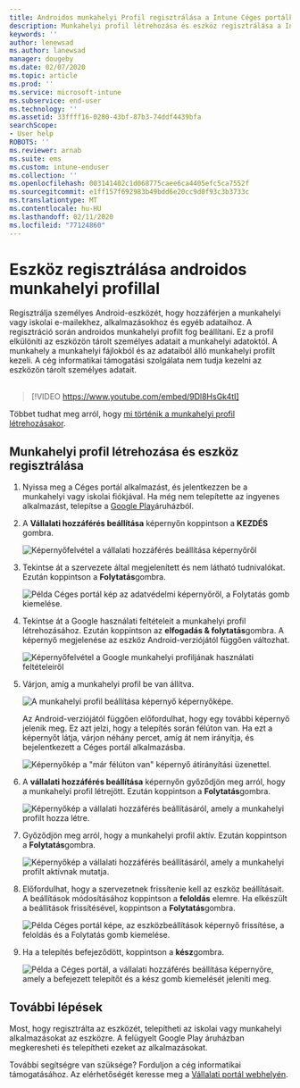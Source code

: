 ```yaml
---
title: Androidos munkahelyi Profil regisztrálása a Intune Céges portálkal | Microsoft Docs
description: Munkahelyi profil létrehozása és eszköz regisztrálása a Intune Céges portál.
keywords: ''
author: lenewsad
ms.author: lanewsad
manager: dougeby
ms.date: 02/07/2020
ms.topic: article
ms.prod: ''
ms.service: microsoft-intune
ms.subservice: end-user
ms.technology: ''
ms.assetid: 33ffff16-0280-43bf-87b3-74ddf4439bfa
searchScope:
- User help
ROBOTS: ''
ms.reviewer: arnab
ms.suite: ems
ms.custom: intune-enduser
ms.collection: ''
ms.openlocfilehash: 003141402c1d068775caee6ca4405efc5ca7552f
ms.sourcegitcommit: e1ff157f692983b49bdd6e20cc9d0f93c3b3733c
ms.translationtype: MT
ms.contentlocale: hu-HU
ms.lasthandoff: 02/11/2020
ms.locfileid: "77124860"
---
```

# <a name="enroll-device-with-android-work-profile"></a>Eszköz regisztrálása androidos munkahelyi profillal

Regisztrálja személyes Android-eszközét, hogy hozzáférjen a munkahelyi vagy iskolai e-mailekhez, alkalmazásokhoz és egyéb adataihoz. A regisztráció során androidos munkahelyi profilt fog beállítani. Ez a profil elkülöníti az eszközön tárolt személyes adatait a munkahelyi adatoktól. A munkahely a munkahelyi fájlokból és az adataiból álló munkahelyi profilt kezeli. A cég informatikai támogatási szolgálata nem tudja kezelni az eszközön tárolt személyes adatait.  
</br>
> [!VIDEO https://www.youtube.com/embed/9Dl8HsGk4tI]

Többet tudhat meg arról, hogy [mi történik a munkahelyi profil létrehozásakor](what-happens-when-you-create-a-work-profile-android.md).

## <a name="create-work-profile-and-enroll-device"></a>Munkahelyi profil létrehozása és eszköz regisztrálása

1. Nyissa meg a Céges portál alkalmazást, és jelentkezzen be a munkahelyi vagy iskolai fiókjával. Ha még nem telepítette az ingyenes alkalmazást, telepítse a [Google Play](https://play.google.com/store/apps/details?id=com.microsoft.windowsintune.companyportal)áruházból.  

2. A **Vállalati hozzáférés beállítása** képernyőn koppintson a **KEZDÉS** gombra.  

    ![Képernyőfelvétel a vállalati hozzáférés beállítása képernyőről](./media/access-setup-work-profile-1911.png)  

3. Tekintse át a szervezete által megjelenített és nem látható tudnivalókat. Ezután koppintson a **Folytatás**gombra. 

    ![Példa Céges portál kép az adatvédelmi képernyőről, a Folytatás gomb kiemelése.](./media/android-privacy-screen-1911.png)  

4. Tekintse át a Google használati feltételeit a munkahelyi profil létrehozásához. Ezután koppintson az **elfogadás &AMP; folytatás**gombra. A képernyő megjelenése az eszköz Android-verziójától függően változhat. 

    ![Képernyőfelvétel a Google munkahelyi profiljának használati feltételeiről](./media/android-wp-05-1908.png)  

5. Várjon, amíg a munkahelyi profil be van állítva.  

    ![A munkahelyi profil beállítása képernyő képernyőképe.](./media/android-wp-05a-1908.png)  

   Az Android-verziójától függően előfordulhat, hogy egy további képernyő jelenik meg. Ez azt jelzi, hogy a telepítés során félúton van. Ha ezt a képernyőt látja, várjon néhány percet, amíg át nem irányítja, és bejelentkezett a Céges portál alkalmazásba.  

    ![Képernyőkép a "már félúton van" képernyő átirányítási üzenettel.](./media/android-wp-05b-1908.png)  

6. A **vállalati hozzáférés beállítása** képernyőn győződjön meg arról, hogy a munkahelyi profil létrejött. Ezután koppintson a **Folytatás**gombra.  

    ![Képernyőkép a vállalati hozzáférés beállításáról, amely a munkahelyi profilt hozza létre.](./media/work-profile-complete-1911.png)  

7. Győződjön meg arról, hogy a munkahelyi profil aktív. Ezután koppintson a **Folytatás**gombra. 

    ![Képernyőkép a vállalati hozzáférés beállításáról, amely a munkahelyi profilt aktívnak mutatja.](./media/work-profile-active-1911.png)  

8. Előfordulhat, hogy a szervezetnek frissítenie kell az eszköz beállításait. A beállítások módosításához koppintson a **feloldás** elemre. Ha elkészült a beállítások frissítésével, koppintson a **Folytatás**gombra.    

    ![Példa Céges portál képe, az eszközbeállítások képernyő frissítése, a feloldás és a Folytatás gomb kiemelése.](./media/resolve-settings-1911.png) 


9. Ha a telepítés befejeződött, koppintson a **kész**gombra.  

    ![Példa a Céges portál, a vállalati hozzáférés beállítása képernyőre, amely a befejezett telepítőt és a kész gomb kiemelését jeleníti meg.](./media/work-profile-done-1911.png)  


## <a name="next-steps"></a>További lépések  

Most, hogy regisztrálta az eszközét, telepítheti az iskolai vagy munkahelyi alkalmazásokat az eszközre. A felügyelt Google Play áruházban megkeresheti és telepítheti ezeket az alkalmazásokat. 

További segítségre van szüksége? Forduljon a cég informatikai támogatásához. Az elérhetőségét keresse meg a [Vállalati portál webhelyén](https://go.microsoft.com/fwlink/?linkid=2010980).
